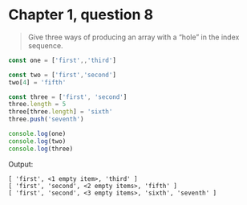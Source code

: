 # Chapter 1, question 8

> Give three ways of producing an array with a “hole” in the index sequence.

```javascript
const one = ['first',,'third']

const two = ['first','second']
two[4] = 'fifth'

const three = ['first', 'second']
three.length = 5
three[three.length] = 'sixth'
three.push('seventh')

console.log(one)
console.log(two)
console.log(three)
```

Output:

```text
[ 'first', <1 empty item>, 'third' ]
[ 'first', 'second', <2 empty items>, 'fifth' ]
[ 'first', 'second', <3 empty items>, 'sixth', 'seventh' ]
```
